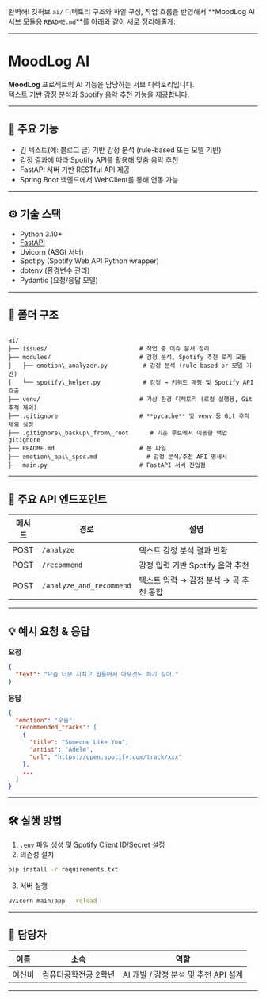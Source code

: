 완벽해! 깃허브 `ai/` 디렉토리 구조와 파일 구성, 작업 흐름을 반영해서 \*\*MoodLog AI 서브 모듈용 `README.md`\*\*를 아래와 같이 새로 정리해줄게:

---

# MoodLog AI

**MoodLog** 프로젝트의 AI 기능을 담당하는 서브 디렉토리입니다.  
텍스트 기반 감정 분석과 Spotify 음악 추천 기능을 제공합니다.

---

## 🚀 주요 기능

- 긴 텍스트(예: 블로그 글) 기반 감정 분석 (rule-based 또는 모델 기반)
- 감정 결과에 따라 Spotify API를 활용해 맞춤 음악 추천
- FastAPI 서버 기반 RESTful API 제공
- Spring Boot 백엔드에서 WebClient를 통해 연동 가능

---

## ⚙️ 기술 스택

- Python 3.10+
- [FastAPI](https://fastapi.tiangolo.com/)
- Uvicorn (ASGI 서버)
- Spotipy (Spotify Web API Python wrapper)
- dotenv (환경변수 관리)
- Pydantic (요청/응답 모델)

---

## 📁 폴더 구조

```

ai/
├── issues/                          # 작업 중 이슈 문서 정리
├── modules/                         # 감정 분석, Spotify 추천 로직 모듈
│   ├── emotion\_analyzer.py          # 감정 분석 (rule-based or 모델 기반)
│   └── spotify\_helper.py            # 감정 → 키워드 매핑 및 Spotify API 호출
├── venv/                            # 가상 환경 디렉토리 (로컬 실행용, Git 추적 제외)
├── .gitignore                       # **pycache** 및 venv 등 Git 추적 제외 설정
├── .gitignore\_backup\_from\_root      # 기존 루트에서 이동한 백업 gitignore
├── README.md                        # 본 파일
├── emotion\_api\_spec.md              # 감정 분석/추천 API 명세서
├── main.py                          # FastAPI 서버 진입점

````

---

## 🔗 주요 API 엔드포인트

| 메서드 | 경로                  | 설명                                      |
|--------|-----------------------|-------------------------------------------|
| POST   | `/analyze`            | 텍스트 감정 분석 결과 반환                |
| POST   | `/recommend`          | 감정 입력 기반 Spotify 음악 추천         |
| POST   | `/analyze_and_recommend` | 텍스트 입력 → 감정 분석 → 곡 추천 통합 |

---

## 💡 예시 요청 & 응답

**요청**
```json
{
  "text": "요즘 너무 지치고 힘들어서 아무것도 하기 싫어."
}
````

**응답**

```json
{
  "emotion": "우울",
  "recommended_tracks": [
    {
      "title": "Someone Like You",
      "artist": "Adele",
      "url": "https://open.spotify.com/track/xxx"
    },
    ...
  ]
}
```

---

## 🛠️ 실행 방법

1. `.env` 파일 생성 및 Spotify Client ID/Secret 설정
2. 의존성 설치

```bash
pip install -r requirements.txt
```

3. 서버 실행

```bash
uvicorn main:app --reload
```

---

## 👥 담당자

| 이름  | 소속          | 역할                        |
| --- | ----------- | ------------------------- |
| 이신비 | 컴퓨터공학전공 2학년 | AI 개발 / 감정 분석 및 추천 API 설계 |

---

````
